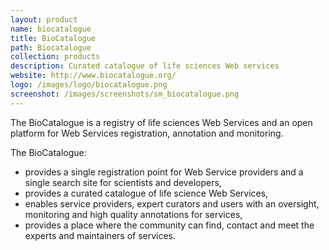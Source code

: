 ```yaml
---
layout: product
name: biocatalogue
title: BioCatalogue
path: Biocatalogue
collection: products
description: Curated catalogue of life sciences Web services
website: http://www.biocatalogue.org/
logo: /images/logo/biocatalogue.png
screenshot: /images/screenshots/sm_biocatalogue.png
---
```



The BioCatalogue is a registry of life sciences Web Services and an open platform for Web Services registration, annotation and monitoring.


The BioCatalogue:


- provides a single registration point for Web Service providers and a single search site for scientists and developers,
- provides a curated catalogue of life science Web Services,
- enables service providers, expert curators and users with an oversight, monitoring and high quality annotations for services,
- provides a place where the community can find, contact and meet the experts and maintainers of services.
